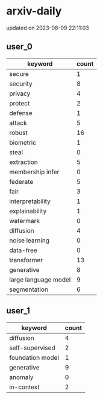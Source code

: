 # arxiv-daily
updated on 2023-08-09 22:11:03
## user_0
| keyword | count |
| - | - |
| secure | 1 |
| security | 8 |
| privacy | 4 |
| protect | 2 |
| defense | 1 |
| attack | 5 |
| robust | 16 |
| biometric | 1 |
| steal | 0 |
| extraction | 5 |
| membership infer | 0 |
| federate | 5 |
| fair | 3 |
| interpretability | 1 |
| explainability | 1 |
| watermark | 0 |
| diffusion | 4 |
| noise learning | 0 |
| data-free | 0 |
| transformer | 13 |
| generative | 8 |
| large language model | 9 |
| segmentation | 6 |
## user_1
| keyword | count |
| - | - |
| diffusion | 4 |
| self-supervised | 2 |
| foundation model | 1 |
| generative | 9 |
| anomaly | 0 |
| in-context | 2 |
